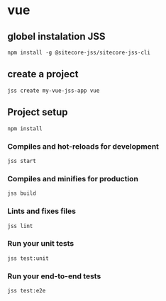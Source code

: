 # vue
## globel instalation JSS

```
npm install -g @sitecore-jss/sitecore-jss-cli
```
## create a project 

```
jss create my-vue-jss-app vue
```
## Project setup
```
npm install
```

### Compiles and hot-reloads for development
```
jss start
```

### Compiles and minifies for production
```
jss build
```

### Lints and fixes files
```
jss lint
```

### Run your unit tests
```
jss test:unit
```

### Run your end-to-end tests
```
jss test:e2e
```
